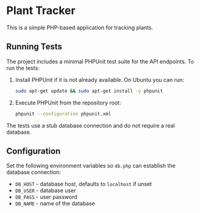 # Plant Tracker

This is a simple PHP-based application for tracking plants.

## Running Tests

The project includes a minimal PHPUnit test suite for the API endpoints. To run the tests:

1. Install PHPUnit if it is not already available. On Ubuntu you can run:
   ```bash
   sudo apt-get update && sudo apt-get install -y phpunit
   ```
2. Execute PHPUnit from the repository root:
   ```bash
   phpunit --configuration phpunit.xml
   ```

The tests use a stub database connection and do not require a real database.

## Configuration

Set the following environment variables so `db.php` can establish the database connection:

- `DB_HOST` - database host, defaults to `localhost` if unset
- `DB_USER` - database user
- `DB_PASS` - user password
- `DB_NAME` - name of the database

